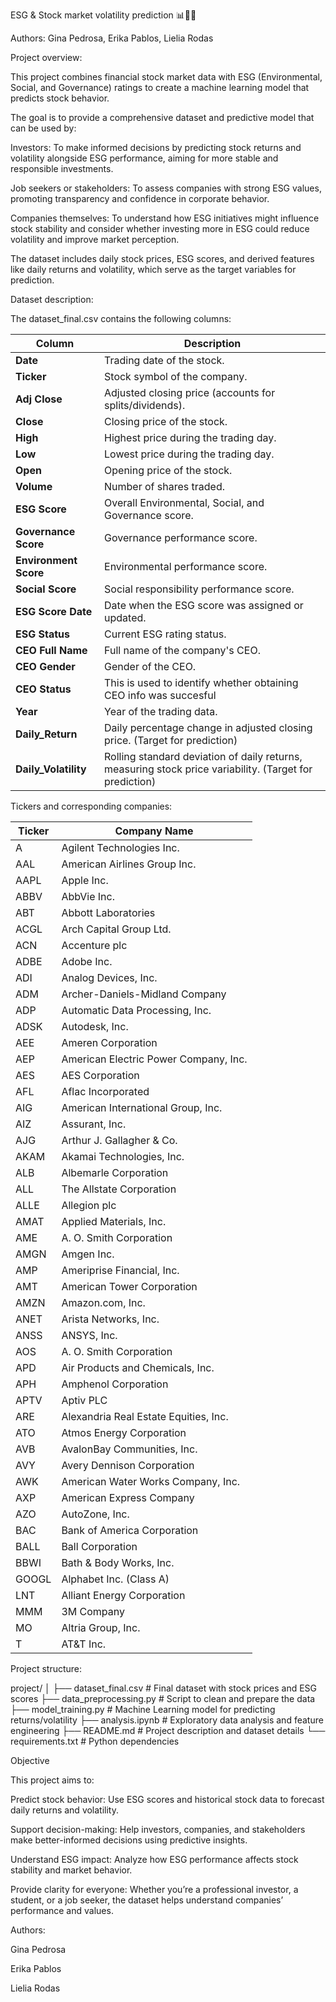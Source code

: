 ESG & Stock market volatility prediction 📊🌱🤖

Authors: Gina Pedrosa, Erika Pablos, Lielia Rodas

Project overview:

This project combines financial stock market data with ESG (Environmental, Social, and Governance) ratings to create a machine learning model that predicts stock behavior.

The goal is to provide a comprehensive dataset and predictive model that can be used by:

Investors: To make informed decisions by predicting stock returns and volatility alongside ESG performance, aiming for more stable and responsible investments.

Job seekers or stakeholders: To assess companies with strong ESG values, promoting transparency and confidence in corporate behavior.

Companies themselves: To understand how ESG initiatives might influence stock stability and consider whether investing more in ESG could reduce volatility and improve market perception.

The dataset includes daily stock prices, ESG scores, and derived features like daily returns and volatility, which serve as the target variables for prediction.

Dataset description:

The dataset_final.csv contains the following columns:

| Column                | Description                                                                                             |
| --------------------- | ------------------------------------------------------------------------------------------------------- |
| **Date**              | Trading date of the stock.                                                                              |
| **Ticker**            | Stock symbol of the company.                                                                            |
| **Adj Close**         | Adjusted closing price (accounts for splits/dividends).                                                 |
| **Close**             | Closing price of the stock.                                                                             |
| **High**              | Highest price during the trading day.                                                                   |
| **Low**               | Lowest price during the trading day.                                                                    |
| **Open**              | Opening price of the stock.                                                                             |
| **Volume**            | Number of shares traded.                                                                                |
| **ESG Score**         | Overall Environmental, Social, and Governance score.                                                    |
| **Governance Score**  | Governance performance score.                                                                           |
| **Environment Score** | Environmental performance score.                                                                        |
| **Social Score**      | Social responsibility performance score.                                                                |
| **ESG Score Date**    | Date when the ESG score was assigned or updated.                                                        |
| **ESG Status**        | Current ESG rating status.                                              |
| **CEO Full Name**     | Full name of the company's CEO.                                                                         |
| **CEO Gender**        | Gender of the CEO.                                                                                      |
| **CEO Status**        | This is used to identify whether obtaining CEO info was succesful                                                              |
| **Year**              | Year of the trading data.                                                                               |
| **Daily\_Return**     | Daily percentage change in adjusted closing price. (Target for prediction)                              |
| **Daily\_Volatility** | Rolling standard deviation of daily returns, measuring stock price variability. (Target for prediction) |


Tickers and corresponding companies:

| Ticker | Company Name                          |
| ------ | ------------------------------------- |
| A      | Agilent Technologies Inc.             |
| AAL    | American Airlines Group Inc.          |
| AAPL   | Apple Inc.                            |
| ABBV   | AbbVie Inc.                           |
| ABT    | Abbott Laboratories                   |
| ACGL   | Arch Capital Group Ltd.               |
| ACN    | Accenture plc                         |
| ADBE   | Adobe Inc.                            |
| ADI    | Analog Devices, Inc.                  |
| ADM    | Archer-Daniels-Midland Company        |
| ADP    | Automatic Data Processing, Inc.       |
| ADSK   | Autodesk, Inc.                        |
| AEE    | Ameren Corporation                    |
| AEP    | American Electric Power Company, Inc. |
| AES    | AES Corporation                       |
| AFL    | Aflac Incorporated                    |
| AIG    | American International Group, Inc.    |
| AIZ    | Assurant, Inc.                        |
| AJG    | Arthur J. Gallagher & Co.             |
| AKAM   | Akamai Technologies, Inc.             |
| ALB    | Albemarle Corporation                 |
| ALL    | The Allstate Corporation              |
| ALLE   | Allegion plc                          |
| AMAT   | Applied Materials, Inc.               |
| AME    | A. O. Smith Corporation               |
| AMGN   | Amgen Inc.                            |
| AMP    | Ameriprise Financial, Inc.            |
| AMT    | American Tower Corporation            |
| AMZN   | Amazon.com, Inc.                      |
| ANET   | Arista Networks, Inc.                 |
| ANSS   | ANSYS, Inc.                           |
| AOS    | A. O. Smith Corporation               |
| APD    | Air Products and Chemicals, Inc.      |
| APH    | Amphenol Corporation                  |
| APTV   | Aptiv PLC                             |
| ARE    | Alexandria Real Estate Equities, Inc. |
| ATO    | Atmos Energy Corporation              |
| AVB    | AvalonBay Communities, Inc.           |
| AVY    | Avery Dennison Corporation            |
| AWK    | American Water Works Company, Inc.    |
| AXP    | American Express Company              |
| AZO    | AutoZone, Inc.                        |
| BAC    | Bank of America Corporation           |
| BALL   | Ball Corporation                      |
| BBWI   | Bath & Body Works, Inc.               |
| GOOGL  | Alphabet Inc. (Class A)               |
| LNT    | Alliant Energy Corporation            |
| MMM    | 3M Company                            |
| MO     | Altria Group, Inc.                    |
| T      | AT\&T Inc.                            |

Project structure:

project/
│
├── dataset_final.csv       # Final dataset with stock prices and ESG scores
├── data_preprocessing.py   # Script to clean and prepare the data
├── model_training.py       # Machine Learning model for predicting returns/volatility
├── analysis.ipynb          # Exploratory data analysis and feature engineering
├── README.md               # Project description and dataset details
└── requirements.txt        # Python dependencies

Objective

This project aims to:

Predict stock behavior: Use ESG scores and historical stock data to forecast daily returns and volatility.

Support decision-making: Help investors, companies, and stakeholders make better-informed decisions using predictive insights.

Understand ESG impact: Analyze how ESG performance affects stock stability and market behavior.

Provide clarity for everyone: Whether you’re a professional investor, a student, or a job seeker, the dataset helps understand companies’ performance and values.

Authors:

Gina Pedrosa

Erika Pablos

Lielia Rodas
